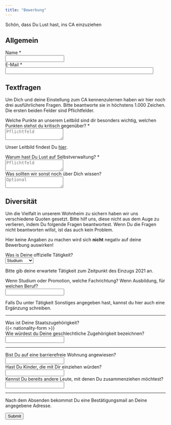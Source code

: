 ```yaml
---
title: "Bewerbung"
---
```


<form action="/website/bewerbung/send.php" method="post" accept-charset="utf-8">
<p>Schön, dass Du Lust hast, ins CA einzuziehen</p>

<h2>Allgemein</h2>
<div class="field">
<label class="label" for="full_name">Name *</label>
	<div class="control has-icons-left">
        <input type="text" name="full_name" value="" class="input required" maxlength="100" required/>
        <span class="icon is-small is-left">
            <i class="icon-user"></i>
        </span>
    </div>
</div>

<div class="field">
    <label class="label" for="email">E-Mail *</label>
    <div class="control has-icons-left">
        <input type="email" name="email" value="" class="input required email"
            id="email" size="55" required/>
        <span class="icon is-small is-left">
            <i class="icon-mail-alt"></i>
        </span>
    </div>
</div>


<h2>Textfragen</h2>

<p>Um Dich und deine Einstellung zum CA kennenzulernen haben wir hier noch
    drei ausführlichere Fragen. Bitte beantworte sie in höchstens 1.000
    Zeichen. Die ersten beiden Felder sind Pflichtfelder.</p>

<div class="field">
    <label class="label" for="leitbild">Welche Punkte an unserem Leitbild sind dir besonders
        wichtig, welchen Punkten stehst du kritisch gegenüber? *</label>
    <div class="control">
        <textarea name="leitbild" class="textarea" placeholder="Pflichtfeld" maxlength="1000" required></textarea>
    </div>
    <p class="help is-success">Unser Leitbild findest Du <a href="/leitbild">hier</a>.</p>
</div>

<div class="field">
    <label class="label" for="selbstverwaltung">Warum hast Du Lust auf Selbstverwaltung? *</label>
    <div class="control">
        <textarea name="selbstverwaltung" class="textarea" placeholder="Pflichtfeld" maxlength="1000" required></textarea>
    </div>
</div>

<div class="field">
    <label class="label" for="sonstiges">Was sollten wir sonst noch über Dich wissen?</label>
    <div class="control">
        <textarea name="sonstiges" class="textarea" placeholder="Optional"
            maxlength="1000"></textarea>
    </div>
</div>


<h2>Diversität</h2>

<p>
    Um die Vielfalt in unserem Wohnheim zu sichern haben wir uns verschiedene
    Quoten gesetzt. Bitte hilf uns, diese nicht aus dem Auge zu verlieren, indem
    Du folgende Fragen beantwortest. Wenn Du die Fragen nicht beantworten
    willst, ist das auch kein Problem.
</p>

<p>
    Hier keine Angaben zu machen wird sich <b>nicht</b> negativ auf deine Bewerbung auswirken!
</p>

<div class="field">
    <label class="label" for="occupation">Was is Deine offizielle Tätigkeit?</label>
    <div class="control">
        <div class="select">
            <select name="occupation">
                <option>Studium</option>
                <option>Promotion</option>
                <option>Ausbildung</option>
                <option>Sonstiges</option>
            </select>
        </div>
    </div>
    <p class="help">Bitte gib deine erwartete Tätigkeit zum Zeitpunkt des Einzugs 2021 an.</p>
</div>

<div class="field">
    <label class="label" for="occupation_subject">Wenn Studium oder Promotion, welche Fachrichtung? Wenn
        Ausbildung, für welchen Beruf?</label>
    <div class="control">
        <input class="input" type="text" placeholder="" maxlength="60" name="occupation_subject">
    </div>
    <p class="help">Falls Du unter Tätigkeit Sonstiges angegeben hast, kannst du hier auch eine Ergänzung schreiben.</p>
</div>

<hr>

<div class="field">
    <label class="label" for="nationality">Was ist Deine Staatszugehörigkeit?</label>
    <div class="control">
        {{< nationality-form >}}
    </div>
</div>

<div class="field">
    <label class="label" for="gender">Wie würdest du Deine geschlechtliche Zugehörigkeit
        bezeichnen?</label>
    <div class="control">
        <input class="input" type="text" placeholder="" maxlength="60" name="gender">
    </div>
</div>

<!-- <div class="field">
    <label class="label">Fühlst Du Dich Gruppen zugehörig oder wirst zu Gruppen
        zugeordnet, die Diskriminierung ausgesetzt oder anderweitig strukturell
        benachteiligt sind? Wenn ja, welchen?</label>
    <div class="control">
        <input class="input" type="text" placeholder="" maxlength="60">
    </div>
</div> -->

<hr>

<div class="field">
    <label class="label" for="barrier_free">Bist Du auf eine barrierefreie Wohnung
        angewiesen?</label>
    <div class="control">
        <input class="input" type="text" placeholder="" maxlength="60" name="barrier_free">
    </div>
</div>

<div class="field">
    <label class="label" for="children">Hast Du Kinder, die mit Dir einziehen würden?</label>
    <div class="control">
        <input class="input" type="text" placeholder="" maxlength="60" name="children">
    </div>
</div>

<div class="field">
    <label class="label" for="contacts">Kennst Du bereits andere Leute, mit denen Du zusammenziehen
        möchtest?</label>
    <div class="control">
        <input class="input" type="text" placeholder="" maxlength="60" name="contacts">
    </div>
</div>

<hr>

<p>Nach dem Absenden bekommst Du eine Bestätigungsmail an Deine angegebene Adresse.</p>

<div class="field">
    <div class="control">
        <label class="sr-only" for="submit"></label>
          <input type="hidden" name="language" value="de">
        <input type="submit" name="submit" value="Submit" class="button is-link" id="submit">
    </div>
</div>

</form>
